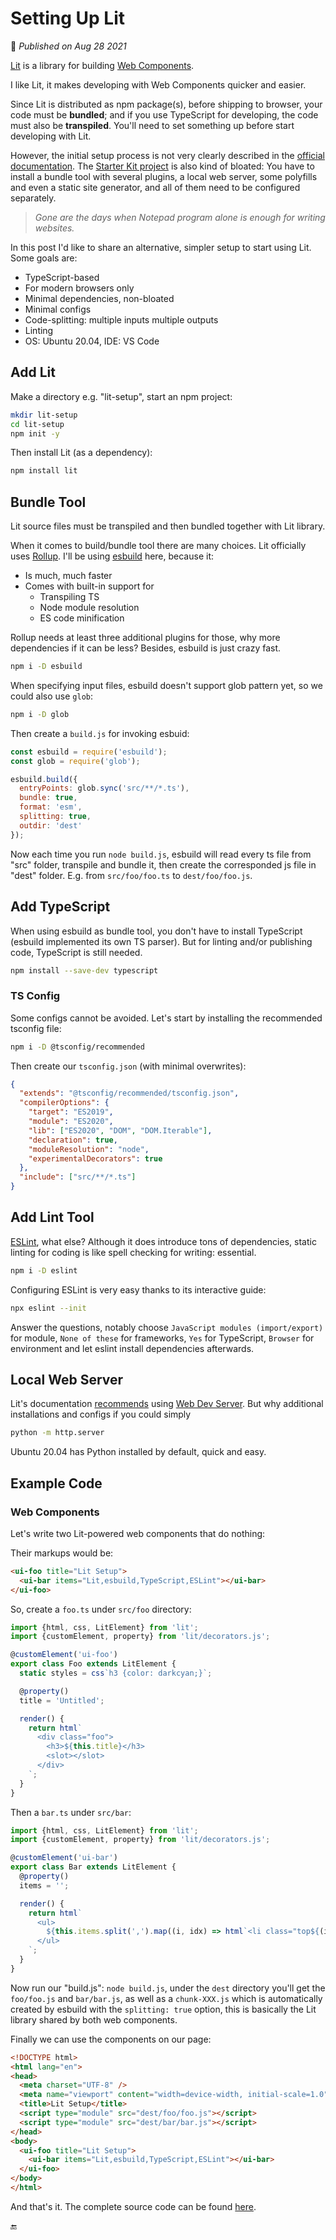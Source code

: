# Setting Up Lit

📅 _Published on Aug 28 2021_

[Lit](https://lit.dev/) is a library for building [Web Components](https://developer.mozilla.org/en-US/docs/Web/Web_Components).

I like Lit, it makes developing with Web Components quicker and easier.

Since Lit is distributed as npm package(s), before shipping to browser, your code must be **bundled**; and if you use TypeScript for developing, the code must also be **transpiled**. You'll need to set something up before start developing with Lit.

However, the initial setup process is not very clearly described in the [official documentation](https://lit.dev/docs/tools/overview/). The [Starter Kit project](https://lit.dev/docs/tools/starter-kits/) is also kind of bloated: You have to install a bundle tool with several plugins, a local web server, some polyfills and even a static site generator, and all of them need to be configured separately.

> *Gone are the days when Notepad program alone is enough for writing websites.*

In this post I'd like to share an alternative, simpler setup to start using Lit. Some goals are:

- TypeScript-based
- For modern browsers only
- Minimal dependencies, non-bloated
- Minimal configs
- Code-splitting: multiple inputs multiple outputs
- Linting
- OS: Ubuntu 20.04, IDE: VS Code

## Add Lit

Make a directory e.g. "lit-setup", start an npm project:

```bash
mkdir lit-setup
cd lit-setup
npm init -y
```

Then install Lit (as a dependency):

```bash
npm install lit
```

## Bundle Tool

Lit source files must be transpiled and then bundled together with Lit library.

When it comes to build/bundle tool there are many choices. Lit officially uses [Rollup](https://rollupjs.org/). I'll be using [esbuild](https://esbuild.github.io/) here, because it:

- Is much, much faster
- Comes with built-in support for
  - Transpiling TS
  - Node module resolution
  - ES code minification

Rollup needs at least three additional plugins for those, why more dependencies if it can be less? Besides, esbuild is just crazy fast.

```bash
npm i -D esbuild
```

When specifying input files, esbuild doesn't support glob pattern yet, so we could also use `glob`:

```bash
npm i -D glob
```

Then create a `build.js` for invoking esbuid:

```js
const esbuild = require('esbuild');
const glob = require('glob');

esbuild.build({
  entryPoints: glob.sync('src/**/*.ts'),
  bundle: true,
  format: 'esm',
  splitting: true,
  outdir: 'dest'
});
```

Now each time you run `node build.js`, esbuild will read every ts file from "src" folder, transpile and bundle it, then create the corresponded js file in "dest" folder. E.g. from `src/foo/foo.ts` to `dest/foo/foo.js`.

## Add TypeScript

When using esbuild as bundle tool, you don't have to install TypeScript (esbuild implemented its own TS parser). But for linting and/or publishing code, TypeScript is still needed.

```bash
npm install --save-dev typescript
```

### TS Config

Some configs cannot be avoided. Let's start by installing the recommended tsconfig file:

```bash
npm i -D @tsconfig/recommended
```

Then create our `tsconfig.json` (with minimal overwrites):

```json
{
  "extends": "@tsconfig/recommended/tsconfig.json",
  "compilerOptions": {
    "target": "ES2019",
    "module": "ES2020",
    "lib": ["ES2020", "DOM", "DOM.Iterable"],
    "declaration": true,
    "moduleResolution": "node",
    "experimentalDecorators": true
  },
  "include": ["src/**/*.ts"]
}
```

## Add Lint Tool

[ESLint](https://eslint.org/), what else? Although it does introduce tons of dependencies, static linting for coding is like spell checking for writing: essential.

```bash
npm i -D eslint
```

Configuring ESLint is very easy thanks to its interactive guide:

```bash
npx eslint --init
```

Answer the questions, notably choose `JavaScript modules (import/export)` for module, `None of these` for frameworks, `Yes` for TypeScript, `Browser` for environment and let eslint install dependencies afterwards.

## Local Web Server

Lit's documentation [recommends](https://lit.dev/docs/tools/development/#devserver) using [Web Dev Server](https://modern-web.dev/docs/dev-server/overview/). But why additional installations and configs if you could simply

```bash
python -m http.server
```

Ubuntu 20.04 has Python installed by default, quick and easy.

## Example Code

### Web Components

Let's write two Lit-powered web components that do nothing:

Their markups would be:

```html
<ui-foo title="Lit Setup">
  <ui-bar items="Lit,esbuild,TypeScript,ESLint"></ui-bar>
</ui-foo>
```

So, create a `foo.ts` under `src/foo` directory:

```js
import {html, css, LitElement} from 'lit';
import {customElement, property} from 'lit/decorators.js';

@customElement('ui-foo')
export class Foo extends LitElement {
  static styles = css`h3 {color: darkcyan;}`;

  @property()
  title = 'Untitled';

  render() {
    return html`
      <div class="foo">
        <h3>${this.title}</h3>
        <slot></slot>
      </div>
    `;
  }
}
```

Then a `bar.ts` under `src/bar`:

```js
import {html, css, LitElement} from 'lit';
import {customElement, property} from 'lit/decorators.js';

@customElement('ui-bar')
export class Bar extends LitElement {
  @property()
  items = '';

  render() {
    return html`
      <ul>
        ${this.items.split(',').map((i, idx) => html`<li class="top${(idx + 1).toString()}">${i}</li>`)}
      </ul>
    `;
  }
}
```

Now run our "build.js": `node build.js`, under the `dest` directory you'll get the `foo/foo.js` and `bar/bar.js`, as well as a `chunk-XXX.js` which is automatically created by esbuild with the `splitting: true` option, this is basically the Lit library shared by both web components.

Finally we can use the components on our page:

```html
<!DOCTYPE html>
<html lang="en">
<head>
  <meta charset="UTF-8" />
  <meta name="viewport" content="width=device-width, initial-scale=1.0" />
  <title>Lit Setup</title>
  <script type="module" src="dest/foo/foo.js"></script>
  <script type="module" src="dest/bar/bar.js"></script>
</head>
<body>
  <ui-foo title="Lit Setup">
    <ui-bar items="Lit,esbuild,TypeScript,ESLint"></ui-bar>
  </ui-foo>
</body>
</html>
```

And that's it. The complete source code can be found [here](https://github.com/changke/lit-setup).

🔚
